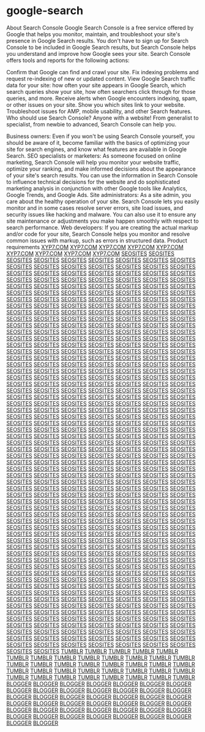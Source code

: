 # google-search
About Search Console
Google Search Console is a free service offered by Google that helps you monitor, maintain, and troubleshoot your site's presence in Google Search results. You don't have to sign up for Search Console to be included in Google Search results, but Search Console helps you understand and improve how Google sees your site.
Search Console offers tools and reports for the following actions:

Confirm that Google can find and crawl your site.
Fix indexing problems and request re-indexing of new or updated content.
View Google Search traffic data for your site: how often your site appears in Google Search, which search queries show your site, how often searchers click through for those queries, and more.
Receive alerts when Google encounters indexing, spam, or other issues on your site.
Show you which sites link to your website.
Troubleshoot issues for AMP, mobile usability, and other Search features.
Who should use Search Console?
Anyone with a website! From generalist to specialist, from newbie to advanced, Search Console can help you.

Business owners: Even if you won't be using Search Console yourself, you should be aware of it, become familiar with the basics of optimizing your site for search engines, and know what features are available in Google Search.
SEO specialists or marketers: As someone focused on online marketing, Search Console will help you monitor your website traffic, optimize your ranking, and make informed decisions about the appearance of your site's search results. You can use the information in Search Console to influence technical decisions for the website and do sophisticated marketing analysis in conjunction with other Google tools like Analytics, Google Trends, and Google Ads.
Site administrators: As a site admin, you care about the healthy operation of your site. Search Console lets you easily monitor and in some cases resolve server errors, site load issues, and security issues like hacking and malware. You can also use it to ensure any site maintenance or adjustments you make happen smoothly with respect to search performance.
Web developers: If you are creating the actual markup and/or code for your site, Search Console helps you monitor and resolve common issues with markup, such as errors in structured data.
Product requirements
<a href="https://xyp7.com/" title="XYP7.COM">XYP7.COM</a>
<a href="https://xyp7.com/%eb%b0%94%ec%b9%b4%eb%9d%bc%ec%82%ac%ec%9d%b4%ed%8a%b8/" title="XYP7.COM">XYP7.COM</a>
<a href="https://xyp7.com/sportbet/" title="XYP7.COM">XYP7.COM</a>
<a href="https://xyp7.com/slotgame/" title="XYP7.COM">XYP7.COM</a>
<a href="https://xyp7.com/powerball/" title="XYP7.COM">XYP7.COM</a>
<a href="https://xyp7.com/holdem/" title="XYP7.COM">XYP7.COM</a>
<a href="https://xyp7.com/%ec%98%a8%eb%9d%bc%ec%9d%b8%ec%b9%b4%ec%a7%80%eb%85%b8-%ea%b0%80%ec%9d%b4%eb%93%9c/" title="XYP7.COM">XYP7.COM</a>
<a href="https://xyp7.com/%eb%b3%b4%ec%a6%9d%ec%82%ac%ec%9d%b4%ed%8a%b8/" title="XYP7.COM">XYP7.COM</a>
<a href="https://xyp7.com/%ec%b9%b4%ec%a7%80%eb%85%b8%ec%82%ac%ec%9d%b4%ed%8a%b8/" title="XYP7.COM">XYP7.COM</a>
<a href="https://mag87.com" title="SEOSITES">SEOSITES</a>
<a href="https://mas75.com" title="SEOSITES">SEOSITES</a>
<a href="https://mgn78.com" title="SEOSITES">SEOSITES</a>
<a href="https://kus7.com/" title="SEOSITES">SEOSITES</a>
<a href="https://eidsausp.xyz" title="SEOSITES">SEOSITES</a>
<a href="https://egkwant.xyz" title="SEOSITES">SEOSITES</a>
<a href="https://eftcosh.xyz" title="SEOSITES">SEOSITES</a>
<a href="https://ezimtpst.xyz" title="SEOSITES">SEOSITES</a>
<a href="https://em46psdal.xyz" title="SEOSITES">SEOSITES</a>
<a href="https://etplttsli.xyz" title="SEOSITES">SEOSITES</a>
<a href="https://encwpksd.xyz" title="SEOSITES">SEOSITES</a>
<a href="https://eillsaptr.xyz" title="SEOSITES">SEOSITES</a>
<a href="https://ehcdomck.xyz" title="SEOSITES">SEOSITES</a>
<a href="https://egwstdks.xyz" title="SEOSITES">SEOSITES</a>
<a href="https://ecmtvsxv.xyz" title="SEOSITES">SEOSITES</a>
<a href="https://erasoped.xyz" title="SEOSITES">SEOSITES</a>
<a href="https://ehptsesl.xyz" title="SEOSITES">SEOSITES</a>
<a href="https://ektpdstl.xyz" title="SEOSITES">SEOSITES</a>
<a href="https://eprtjcos.xyz" title="SEOSITES">SEOSITES</a>
<a href="https://ehpdppls.xyz" title="SEOSITES">SEOSITES</a>
<a href="https://ewokmyhm.xyz" title="SEOSITES">SEOSITES</a>
<a href="https://egxppysd.xyz" title="SEOSITES">SEOSITES</a>
<a href="https://eylwsktd.xyz" title="SEOSITES">SEOSITES</a>
<a href="https://dcaslcwm.xyz" title="SEOSITES">SEOSITES</a>
<a href="https://dvmescpl.xyz" title="SEOSITES">SEOSITES</a>
<a href="https://dinpccxd.xyz" title="SEOSITES">SEOSITES</a>
<a href="https://dtxwmat.xyz" title="SEOSITES">SEOSITES</a>
<a href="https://docdwwjs.xyz" title="SEOSITES">SEOSITES</a>
<a href="https://euisalpse.xyz" title="SEOSITES">SEOSITES</a>
<a href="https://apdsdwk.xyz" title="SEOSITES">SEOSITES</a>
<a href="https://ckudqqa.xyz" title="SEOSITES">SEOSITES</a>
<a href="https://dwpstdown.xyz" title="SEOSITES">SEOSITES</a>
<a href="https://dpwimastip.xyz" title="SEOSITES">SEOSITES</a>
<a href="https://dfinsqa.xyz" title="SEOSITES">SEOSITES</a>
<a href="https://cswakas.xyz" title="SEOSITES">SEOSITES</a>
<a href="https://cvtasd338.xyz" title="SEOSITES">SEOSITES</a>
<a href="https://cmbsdspd.xyz" title="SEOSITES">SEOSITES</a>
<a href="https://ajends77.xyz" title="SEOSITES">SEOSITES</a>
<a href="https://aezfn89.xyz" title="SEOSITES">SEOSITES</a>
<a href="https://antwjs.xyz" title="SEOSITES">SEOSITES</a>
<a href="https://adxcys.xyz" title="SEOSITES">SEOSITES</a>
<a href="https://alsvbs.xyz" title="SEOSITES">SEOSITES</a>
<a href="https://atsnke.xyz" title="SEOSITES">SEOSITES</a>
<a href="https://ahbes28.xyz" title="SEOSITES">SEOSITES</a>
<a href="https://aqzfi88.xyz" title="SEOSITES">SEOSITES</a>
<a href="https://adwxo8.xyz" title="SEOSITES">SEOSITES</a>
<a href="https://anrhsy57.xyz" title="SEOSITES">SEOSITES</a>
<a href="https://bdfep22.xyz" title="SEOSITES">SEOSITES</a>
<a href="https://benjam56.xyz" title="SEOSITES">SEOSITES</a>
<a href="https://bvjesc.xyz" title="SEOSITES">SEOSITES</a>
<a href="https://bamp638.xyz" title="SEOSITES">SEOSITES</a>
<a href="https://benedi33.xyz" title="SEOSITES">SEOSITES</a>
<a href="https://btawwe.xyz" title="SEOSITES">SEOSITES</a>
<a href="https://dmbbgwad.xyz" title="SEOSITES">SEOSITES</a>
<a href="https://bhcused.xyz" title="SEOSITES">SEOSITES</a>
<a href="https://bzewks57.xyz" title="SEOSITES">SEOSITES</a>
<a href="https://bkdspq.xyz" title="SEOSITES">SEOSITES</a>
<a href="https://bjusew31.xyz" title="SEOSITES">SEOSITES</a>
<a href="https://bysspd.xyz" title="SEOSITES">SEOSITES</a>
<a href="https://cecild33.xyz" title="SEOSITES">SEOSITES</a>
<a href="https://cvjwrm.xyz" title="SEOSITES">SEOSITES</a>
<a href="https://cvlfwjw.xyz" title="SEOSITES">SEOSITES</a>
<a href="https://ctmavlw.xyz" title="SEOSITES">SEOSITES</a>
<a href="https://cbgtmw.xyz" title="SEOSITES">SEOSITES</a>
<a href="https://cgobgw.xyz" title="SEOSITES">SEOSITES</a>
<a href="https://cgltdo.xyz" title="SEOSITES">SEOSITES</a>
<a href="https://cmyfglo.xyz" title="SEOSITES">SEOSITES</a>
<a href="https://cmqzglo.xyz" title="SEOSITES">SEOSITES</a>
<a href="https://clptgb.xyz" title="SEOSITES">SEOSITES</a>
<a href="https://cnwalp.xyz" title="SEOSITES">SEOSITES</a>
<a href="https://cvstd360.xyz" title="SEOSITES">SEOSITES</a>
<a href="https://cvstd62.xyz" title="SEOSITES">SEOSITES</a>
<a href="https://cecil136.xyz" title="SEOSITES">SEOSITES</a>
<a href="https://cecil89.xyz" title="SEOSITES">SEOSITES</a>
<a href="https://cude361.xyz" title="SEOSITES">SEOSITES</a>
<a href="https://dcmnjos.xyz" title="SEOSITES">SEOSITES</a>
<a href="https://dhnllos.xyz" title="SEOSITES">SEOSITES</a>
<a href="https://baqlsy66.xyz" title="SEOSITES">SEOSITES</a>
<a href="https://dgcbja.xyz" title="SEOSITES">SEOSITES</a>
<a href="https://dtnnusk.xyz" title="SEOSITES">SEOSITES</a>
<a href="https://dxokf.xyz" title="SEOSITES">SEOSITES</a>
<a href="https://dduvmst.xyz" title="SEOSITES">SEOSITES</a>
<a href="https://dwsbcy7.xyz" title="SEOSITES">SEOSITES</a>
<a href="https://dqgdrmm.xyz" title="SEOSITES">SEOSITES</a>
<a href="https://dspvvf.xyz" title="SEOSITES">SEOSITES</a>
<a href="https://dhmsst31.xyz" title="SEOSITES">SEOSITES</a>
<a href="https://dvhiwc32.xyz" title="SEOSITES">SEOSITES</a>
<a href="https://ehosm82.xyz" title="SEOSITES">SEOSITES</a>
<a href="https://ketnnynuse.com" title="SEOSITES">SEOSITES</a>
<a href="https://vincerfg.com" title="SEOSITES">SEOSITES</a>
<a href="https://vincerhx.com" title="SEOSITES">SEOSITES</a>
<a href="https://vincepdtg.com" title="SEOSITES">SEOSITES</a>
<a href="https://vinceygn.com" title="SEOSITES">SEOSITES</a>
<a href="https://vincewqnh.com" title="SEOSITES">SEOSITES</a>
<a href="https://vitnceih.com" title="SEOSITES">SEOSITES</a>
<a href="https://vinceehm.com" title="SEOSITES">SEOSITES</a>
<a href="https://vinwceedu.com" title="SEOSITES">SEOSITES</a>
<a href="https://vinceafu.com" title="SEOSITES">SEOSITES</a>
<a href="https://vincetdq.com" title="SEOSITES">SEOSITES</a>
<a href="https://vinceuwj.com" title="SEOSITES">SEOSITES</a>
<a href="https://vinceostn.com" title="SEOSITES">SEOSITES</a>
<a href="https://vinccfe.com" title="SEOSITES">SEOSITES</a>
<a href="https://waltrjs.com" title="SEOSITES">SEOSITES</a>
<a href="https://waltqfr.com" title="SEOSITES">SEOSITES</a>
<a href="https://waltxrl.com" title="SEOSITES">SEOSITES</a>
<a href="https://waltcke.com" title="SEOSITES">SEOSITES</a>
<a href="https://waltvks.com" title="SEOSITES">SEOSITES</a>
<a href="https://waltpah.com" title="SEOSITES">SEOSITES</a>
<a href="https://walttgn.com" title="SEOSITES">SEOSITES</a>
<a href="https://zestyju.com" title="SEOSITES">SEOSITES</a>
<a href="https://zesugsl.com" title="SEOSITES">SEOSITES</a>
<a href="https://zecsujm.com" title="SEOSITES">SEOSITES</a>
<a href="https://zeudnef.com" title="SEOSITES">SEOSITES</a>
<a href="https://zesedv.com" title="SEOSITES">SEOSITES</a>
<a href="https://zesrhwf.com" title="SEOSITES">SEOSITES</a>
<a href="https://zectlsv.com" title="SEOSITES">SEOSITES</a>
<a href="https://zaepwhp.com" title="SEOSITES">SEOSITES</a>
<a href="https://ountstjp.xyz" title="SEOSITES">SEOSITES</a>
<a href="https://umbted.xyz" title="SEOSITES">SEOSITES</a>
<a href="https://zestjyd.com" title="SEOSITES">SEOSITES</a>
<a href="https://suesgwk.xyz" title="SEOSITES">SEOSITES</a>
<a href="https://overnmsi.xyz" title="SEOSITES">SEOSITES</a>
<a href="https://zesohwg.com" title="SEOSITES">SEOSITES</a>
<a href="https://nsortiqj.xyz" title="SEOSITES">SEOSITES</a>
<a href="https://zeaocv.com" title="SEOSITES">SEOSITES</a>
<a href="https://akhstwfu.xyz" title="SEOSITES">SEOSITES</a>
<a href="https://epticreg.xyz" title="SEOSITES">SEOSITES</a>
<a href="https://zbsdpnk.com" title="SEOSITES">SEOSITES</a>
<a href="https://entegkw.xyz" title="SEOSITES">SEOSITES</a>
<a href="https://cinateyeg.xyz" title="SEOSITES">SEOSITES</a>
<a href="https://impoyhm.xyz" title="SEOSITES">SEOSITES</a>
<a href="https://nimiztvk.xyz" title="SEOSITES">SEOSITES</a>
<a href="https://ropetdw.xyz" title="SEOSITES">SEOSITES</a>
<a href="https://ravekrm.xyz" title="SEOSITES">SEOSITES</a>
<a href="https://ovidtik.xyz" title="SEOSITES">SEOSITES</a>
<a href="https://hanneehnks.xyz" title="SEOSITES">SEOSITES</a>
<a href="https://zesyhm.com" title="SEOSITES">SEOSITES</a>
<a href="https://igneqta.xyz" title="SEOSITES">SEOSITES</a>
<a href="https://nistgkv.xyz" title="SEOSITES">SEOSITES</a>
<a href="https://kforcdye.xyz" title="SEOSITES">SEOSITES</a>
<a href="https://triesjra.xyz" title="SEOSITES">SEOSITES</a>
<a href="https://nistrfeh.xyz" title="SEOSITES">SEOSITES</a>
<a href="https://provrgj.xyz" title="SEOSITES">SEOSITES</a>
<a href="https://mpaegm.xyz" title="SEOSITES">SEOSITES</a>
<a href="https://nkrudoe.xyz" title="SEOSITES">SEOSITES</a>
<a href="https://zesifsw.com" title="SEOSITES">SEOSITES</a>
<a href="https://ticizesk.xyz" title="SEOSITES">SEOSITES</a>
<a href="https://ernmtiw.xyz" title="SEOSITES">SEOSITES</a>
<a href="https://spotdw.xyz" title="SEOSITES">SEOSITES</a>
<a href="https://pcomnrgk.xyz" title="SEOSITES">SEOSITES</a>
<a href="https://iggetdf.xyz" title="SEOSITES">SEOSITES</a>
<a href="https://eoplstc.xyz" title="SEOSITES">SEOSITES</a>
<a href="https://pbuiyjv.xyz" title="SEOSITES">SEOSITES</a>
<a href="https://rocedtp.xyz" title="SEOSITES">SEOSITES</a>
<a href="https://zeadwsk.com" title="SEOSITES">SEOSITES</a>
<a href="https://roupnkw.xyz" title="SEOSITES">SEOSITES</a>
<a href="https://callyeav.xyz" title="SEOSITES">SEOSITES</a>
<a href="https://pertsyvr.xyz" title="SEOSITES">SEOSITES</a>
<a href="https://riousfky.xyz" title="SEOSITES">SEOSITES</a>
<a href="https://ewlyfuj.xyz" title="SEOSITES">SEOSITES</a>
<a href="https://uisihtk.xyz" title="SEOSITES">SEOSITES</a>
<a href="https://nagemayet.xyz" title="SEOSITES">SEOSITES</a>
<a href="https://peciabk.xyz" title="SEOSITES">SEOSITES</a>
<a href="https://zcwjtk.com" title="SEOSITES">SEOSITES</a>
<a href="https://nsisteej.xyz" title="SEOSITES">SEOSITES</a>
<a href="https://pecigie.xyz" title="SEOSITES">SEOSITES</a>
<a href="https://riedhts.xyz" title="SEOSITES">SEOSITES</a>
<a href="https://udgetg.xyz" title="SEOSITES">SEOSITES</a>
<a href="https://ernmenco.xyz" title="SEOSITES">SEOSITES</a>
<a href="https://tabilrn.xyz" title="SEOSITES">SEOSITES</a>
<a href="https://dustrkwhg.xyz" title="SEOSITES">SEOSITES</a>
<a href="https://trikzrik.xyz" title="SEOSITES">SEOSITES</a>
<a href="https://ibilitrg.xyz" title="SEOSITES">SEOSITES</a>
<a href="https://eopluek.xyz" title="SEOSITES">SEOSITES</a>
<a href="https://eatinydbl.xyz" title="SEOSITES">SEOSITES</a>
<a href="https://ginaci.xyz" title="SEOSITES">SEOSITES</a>
<a href="https://pbuildtah.xyz" title="SEOSITES">SEOSITES</a>
<a href="https://izatioth.xyz" title="SEOSITES">SEOSITES</a>
<a href="https://termerj.xyz" title="SEOSITES">SEOSITES</a>
<a href="https://vernruew.xyz" title="SEOSITES">SEOSITES</a>
<a href="https://rinebkea.xyz" title="SEOSITES">SEOSITES</a>
<a href="https://ablisoswu.xyz" title="SEOSITES">SEOSITES</a>
<a href="https://cquisirj.xyz" title="SEOSITES">SEOSITES</a>
<a href="https://keovwgb.xyz" title="SEOSITES">SEOSITES</a>
<a href="https://habilisn.xyz" title="SEOSITES">SEOSITES</a>
<a href="https://utrangf.xyz" title="SEOSITES">SEOSITES</a>
<a href="https://loyeyvk.xyz" title="SEOSITES">SEOSITES</a>
<a href="https://revedgo.xyz" title="SEOSITES">SEOSITES</a>
<a href="https://ndititib.xyz" title="SEOSITES">SEOSITES</a>
<a href="https://utraywgr.xyz" title="SEOSITES">SEOSITES</a>
<a href="https://cenirsj.xyz" title="SEOSITES">SEOSITES</a>
<a href="https://ecutirw.xyz" title="SEOSITES">SEOSITES</a>
<a href="https://rastruefa.xyz" title="SEOSITES">SEOSITES</a>
<a href="https://djuswgoz.xyz" title="SEOSITES">SEOSITES</a>
<a href="https://ettetreh.xyz" title="SEOSITES">SEOSITES</a>
<a href="https://ondube.xyz" title="SEOSITES">SEOSITES</a>
<a href="https://eriodhef.xyz" title="SEOSITES">SEOSITES</a>
<a href="https://emater.xyz" title="SEOSITES">SEOSITES</a>
<a href="https://uesdodke.xyz" title="SEOSITES">SEOSITES</a>
<a href="https://lrebwks.xyz" title="SEOSITES">SEOSITES</a>
<a href="https://creabje.xyz" title="SEOSITES">SEOSITES</a>
<a href="https://oldirghj.xyz" title="SEOSITES">SEOSITES</a>
<a href="https://asurtge.xyz" title="SEOSITES">SEOSITES</a>
<a href="https://ciproqfo.xyz" title="SEOSITES">SEOSITES</a>
<a href="https://arantwgs.xyz" title="SEOSITES">SEOSITES</a>
<a href="https://sitiofnlp.xyz" title="SEOSITES">SEOSITES</a>
<a href="https://empttls.xyz" title="SEOSITES">SEOSITES</a>
<a href="https://ipantlw.xyz" title="SEOSITES">SEOSITES</a>
<a href="https://loyeyje.xyz" title="SEOSITES">SEOSITES</a>
<a href="https://ndiwgo.xyz" title="SEOSITES">SEOSITES</a>
<a href="https://trugrgi.xyz" title="SEOSITES">SEOSITES</a>
<a href="https://plyiwfmk.xyz" title="SEOSITES">SEOSITES</a>
<a href="https://mag87.com" title="SEOSITES">SEOSITES</a>
<a href="https://mas75.com" title="SEOSITES">SEOSITES</a>
<a href="https://mgn78.com" title="SEOSITES">SEOSITES</a>
<a href="https://kus7.com/" title="SEOSITES">SEOSITES</a>
<a href="https://eidsausp.xyz" title="SEOSITES">SEOSITES</a>
<a href="https://egkwant.xyz" title="SEOSITES">SEOSITES</a>
<a href="https://eftcosh.xyz" title="SEOSITES">SEOSITES</a>
<a href="https://ezimtpst.xyz" title="SEOSITES">SEOSITES</a>
<a href="https://em46psdal.xyz" title="SEOSITES">SEOSITES</a>
<a href="https://etplttsli.xyz" title="SEOSITES">SEOSITES</a>
<a href="https://encwpksd.xyz" title="SEOSITES">SEOSITES</a>
<a href="https://eillsaptr.xyz" title="SEOSITES">SEOSITES</a>
<a href="https://ehcdomck.xyz" title="SEOSITES">SEOSITES</a>
<a href="https://egwstdks.xyz" title="SEOSITES">SEOSITES</a>
<a href="https://ecmtvsxv.xyz" title="SEOSITES">SEOSITES</a>
<a href="https://erasoped.xyz" title="SEOSITES">SEOSITES</a>
<a href="https://ehptsesl.xyz" title="SEOSITES">SEOSITES</a>
<a href="https://ektpdstl.xyz" title="SEOSITES">SEOSITES</a>
<a href="https://eprtjcos.xyz" title="SEOSITES">SEOSITES</a>
<a href="https://ehpdppls.xyz" title="SEOSITES">SEOSITES</a>
<a href="https://ewokmyhm.xyz" title="SEOSITES">SEOSITES</a>
<a href="https://egxppysd.xyz" title="SEOSITES">SEOSITES</a>
<a href="https://eylwsktd.xyz" title="SEOSITES">SEOSITES</a>
<a href="https://dcaslcwm.xyz" title="SEOSITES">SEOSITES</a>
<a href="https://dvmescpl.xyz" title="SEOSITES">SEOSITES</a>
<a href="https://dinpccxd.xyz" title="SEOSITES">SEOSITES</a>
<a href="https://dtxwmat.xyz" title="SEOSITES">SEOSITES</a>
<a href="https://docdwwjs.xyz" title="SEOSITES">SEOSITES</a>
<a href="https://euisalpse.xyz" title="SEOSITES">SEOSITES</a>
<a href="https://apdsdwk.xyz" title="SEOSITES">SEOSITES</a>
<a href="https://ckudqqa.xyz" title="SEOSITES">SEOSITES</a>
<a href="https://dwpstdown.xyz" title="SEOSITES">SEOSITES</a>
<a href="https://dpwimastip.xyz" title="SEOSITES">SEOSITES</a>
<a href="https://dfinsqa.xyz" title="SEOSITES">SEOSITES</a>
<a href="https://cswakas.xyz" title="SEOSITES">SEOSITES</a>
<a href="https://cvtasd338.xyz" title="SEOSITES">SEOSITES</a>
<a href="https://cmbsdspd.xyz" title="SEOSITES">SEOSITES</a>
<a href="https://ajends77.xyz" title="SEOSITES">SEOSITES</a>
<a href="https://aezfn89.xyz" title="SEOSITES">SEOSITES</a>
<a href="https://antwjs.xyz" title="SEOSITES">SEOSITES</a>
<a href="https://adxcys.xyz" title="SEOSITES">SEOSITES</a>
<a href="https://alsvbs.xyz" title="SEOSITES">SEOSITES</a>
<a href="https://atsnke.xyz" title="SEOSITES">SEOSITES</a>
<a href="https://ahbes28.xyz" title="SEOSITES">SEOSITES</a>
<a href="https://aqzfi88.xyz" title="SEOSITES">SEOSITES</a>
<a href="https://adwxo8.xyz" title="SEOSITES">SEOSITES</a>
<a href="https://anrhsy57.xyz" title="SEOSITES">SEOSITES</a>
<a href="https://bdfep22.xyz" title="SEOSITES">SEOSITES</a>
<a href="https://benjam56.xyz" title="SEOSITES">SEOSITES</a>
<a href="https://bvjesc.xyz" title="SEOSITES">SEOSITES</a>
<a href="https://bamp638.xyz" title="SEOSITES">SEOSITES</a>
<a href="https://benedi33.xyz" title="SEOSITES">SEOSITES</a>
<a href="https://btawwe.xyz" title="SEOSITES">SEOSITES</a>
<a href="https://dmbbgwad.xyz" title="SEOSITES">SEOSITES</a>
<a href="https://bhcused.xyz" title="SEOSITES">SEOSITES</a>
<a href="https://bzewks57.xyz" title="SEOSITES">SEOSITES</a>
<a href="https://bkdspq.xyz" title="SEOSITES">SEOSITES</a>
<a href="https://bjusew31.xyz" title="SEOSITES">SEOSITES</a>
<a href="https://bysspd.xyz" title="SEOSITES">SEOSITES</a>
<a href="https://cecild33.xyz" title="SEOSITES">SEOSITES</a>
<a href="https://cvjwrm.xyz" title="SEOSITES">SEOSITES</a>
<a href="https://cvlfwjw.xyz" title="SEOSITES">SEOSITES</a>
<a href="https://ctmavlw.xyz" title="SEOSITES">SEOSITES</a>
<a href="https://cbgtmw.xyz" title="SEOSITES">SEOSITES</a>
<a href="https://cgobgw.xyz" title="SEOSITES">SEOSITES</a>
<a href="https://cgltdo.xyz" title="SEOSITES">SEOSITES</a>
<a href="https://cmyfglo.xyz" title="SEOSITES">SEOSITES</a>
<a href="https://cmqzglo.xyz" title="SEOSITES">SEOSITES</a>
<a href="https://clptgb.xyz" title="SEOSITES">SEOSITES</a>
<a href="https://cnwalp.xyz" title="SEOSITES">SEOSITES</a>
<a href="https://cvstd360.xyz" title="SEOSITES">SEOSITES</a>
<a href="https://cvstd62.xyz" title="SEOSITES">SEOSITES</a>
<a href="https://cecil136.xyz" title="SEOSITES">SEOSITES</a>
<a href="https://cecil89.xyz" title="SEOSITES">SEOSITES</a>
<a href="https://cude361.xyz" title="SEOSITES">SEOSITES</a>
<a href="https://dcmnjos.xyz" title="SEOSITES">SEOSITES</a>
<a href="https://dhnllos.xyz" title="SEOSITES">SEOSITES</a>
<a href="https://baqlsy66.xyz" title="SEOSITES">SEOSITES</a>
<a href="https://dgcbja.xyz" title="SEOSITES">SEOSITES</a>
<a href="https://dtnnusk.xyz" title="SEOSITES">SEOSITES</a>
<a href="https://dxokf.xyz" title="SEOSITES">SEOSITES</a>
<a href="https://dduvmst.xyz" title="SEOSITES">SEOSITES</a>
<a href="https://dwsbcy7.xyz" title="SEOSITES">SEOSITES</a>
<a href="https://dqgdrmm.xyz" title="SEOSITES">SEOSITES</a>
<a href="https://dspvvf.xyz" title="SEOSITES">SEOSITES</a>
<a href="https://dhmsst31.xyz" title="SEOSITES">SEOSITES</a>
<a href="https://dvhiwc32.xyz" title="SEOSITES">SEOSITES</a>
<a href="https://ehosm82.xyz" title="SEOSITES">SEOSITES</a>
<a href="https://ketnnynuse.com" title="SEOSITES">SEOSITES</a>
<a href="https://vincerfg.com" title="SEOSITES">SEOSITES</a>
<a href="https://vincerhx.com" title="SEOSITES">SEOSITES</a>
<a href="https://vincepdtg.com" title="SEOSITES">SEOSITES</a>
<a href="https://vinceygn.com" title="SEOSITES">SEOSITES</a>
<a href="https://vincewqnh.com" title="SEOSITES">SEOSITES</a>
<a href="https://vitnceih.com" title="SEOSITES">SEOSITES</a>
<a href="https://vinceehm.com" title="SEOSITES">SEOSITES</a>
<a href="https://vinwceedu.com" title="SEOSITES">SEOSITES</a>
<a href="https://vinceafu.com" title="SEOSITES">SEOSITES</a>
<a href="https://vincetdq.com" title="SEOSITES">SEOSITES</a>
<a href="https://vinceuwj.com" title="SEOSITES">SEOSITES</a>
<a href="https://vinceostn.com" title="SEOSITES">SEOSITES</a>
<a href="https://vinccfe.com" title="SEOSITES">SEOSITES</a>
<a href="https://waltrjs.com" title="SEOSITES">SEOSITES</a>
<a href="https://waltqfr.com" title="SEOSITES">SEOSITES</a>
<a href="https://waltxrl.com" title="SEOSITES">SEOSITES</a>
<a href="https://waltcke.com" title="SEOSITES">SEOSITES</a>
<a href="https://waltvks.com" title="SEOSITES">SEOSITES</a>
<a href="https://waltpah.com" title="SEOSITES">SEOSITES</a>
<a href="https://walttgn.com" title="SEOSITES">SEOSITES</a>
<a href="https://zestyju.com" title="SEOSITES">SEOSITES</a>
<a href="https://zesugsl.com" title="SEOSITES">SEOSITES</a>
<a href="https://zecsujm.com" title="SEOSITES">SEOSITES</a>
<a href="https://zeudnef.com" title="SEOSITES">SEOSITES</a>
<a href="https://zesedv.com" title="SEOSITES">SEOSITES</a>
<a href="https://zesrhwf.com" title="SEOSITES">SEOSITES</a>
<a href="https://zectlsv.com" title="SEOSITES">SEOSITES</a>
<a href="https://zaepwhp.com" title="SEOSITES">SEOSITES</a>
<a href="https://ountstjp.xyz" title="SEOSITES">SEOSITES</a>
<a href="https://umbted.xyz" title="SEOSITES">SEOSITES</a>
<a href="https://zestjyd.com" title="SEOSITES">SEOSITES</a>
<a href="https://suesgwk.xyz" title="SEOSITES">SEOSITES</a>
<a href="https://overnmsi.xyz" title="SEOSITES">SEOSITES</a>
<a href="https://zesohwg.com" title="SEOSITES">SEOSITES</a>
<a href="https://nsortiqj.xyz" title="SEOSITES">SEOSITES</a>
<a href="https://zeaocv.com" title="SEOSITES">SEOSITES</a>
<a href="https://akhstwfu.xyz" title="SEOSITES">SEOSITES</a>
<a href="https://epticreg.xyz" title="SEOSITES">SEOSITES</a>
<a href="https://zbsdpnk.com" title="SEOSITES">SEOSITES</a>
<a href="https://entegkw.xyz" title="SEOSITES">SEOSITES</a>
<a href="https://cinateyeg.xyz" title="SEOSITES">SEOSITES</a>
<a href="https://impoyhm.xyz" title="SEOSITES">SEOSITES</a>
<a href="https://nimiztvk.xyz" title="SEOSITES">SEOSITES</a>
<a href="https://ropetdw.xyz" title="SEOSITES">SEOSITES</a>
<a href="https://ravekrm.xyz" title="SEOSITES">SEOSITES</a>
<a href="https://ovidtik.xyz" title="SEOSITES">SEOSITES</a>
<a href="https://hanneehnks.xyz" title="SEOSITES">SEOSITES</a>
<a href="https://zesyhm.com" title="SEOSITES">SEOSITES</a>
<a href="https://igneqta.xyz" title="SEOSITES">SEOSITES</a>
<a href="https://nistgkv.xyz" title="SEOSITES">SEOSITES</a>
<a href="https://kforcdye.xyz" title="SEOSITES">SEOSITES</a>
<a href="https://triesjra.xyz" title="SEOSITES">SEOSITES</a>
<a href="https://nistrfeh.xyz" title="SEOSITES">SEOSITES</a>
<a href="https://provrgj.xyz" title="SEOSITES">SEOSITES</a>
<a href="https://mpaegm.xyz" title="SEOSITES">SEOSITES</a>
<a href="https://nkrudoe.xyz" title="SEOSITES">SEOSITES</a>
<a href="https://zesifsw.com" title="SEOSITES">SEOSITES</a>
<a href="https://ticizesk.xyz" title="SEOSITES">SEOSITES</a>
<a href="https://ernmtiw.xyz" title="SEOSITES">SEOSITES</a>
<a href="https://spotdw.xyz" title="SEOSITES">SEOSITES</a>
<a href="https://pcomnrgk.xyz" title="SEOSITES">SEOSITES</a>
<a href="https://iggetdf.xyz" title="SEOSITES">SEOSITES</a>
<a href="https://eoplstc.xyz" title="SEOSITES">SEOSITES</a>
<a href="https://pbuiyjv.xyz" title="SEOSITES">SEOSITES</a>
<a href="https://rocedtp.xyz" title="SEOSITES">SEOSITES</a>
<a href="https://zeadwsk.com" title="SEOSITES">SEOSITES</a>
<a href="https://roupnkw.xyz" title="SEOSITES">SEOSITES</a>
<a href="https://callyeav.xyz" title="SEOSITES">SEOSITES</a>
<a href="https://pertsyvr.xyz" title="SEOSITES">SEOSITES</a>
<a href="https://riousfky.xyz" title="SEOSITES">SEOSITES</a>
<a href="https://ewlyfuj.xyz" title="SEOSITES">SEOSITES</a>
<a href="https://uisihtk.xyz" title="SEOSITES">SEOSITES</a>
<a href="https://nagemayet.xyz" title="SEOSITES">SEOSITES</a>
<a href="https://peciabk.xyz" title="SEOSITES">SEOSITES</a>
<a href="https://zcwjtk.com" title="SEOSITES">SEOSITES</a>
<a href="https://nsisteej.xyz" title="SEOSITES">SEOSITES</a>
<a href="https://pecigie.xyz" title="SEOSITES">SEOSITES</a>
<a href="https://riedhts.xyz" title="SEOSITES">SEOSITES</a>
<a href="https://udgetg.xyz" title="SEOSITES">SEOSITES</a>
<a href="https://ernmenco.xyz" title="SEOSITES">SEOSITES</a>
<a href="https://tabilrn.xyz" title="SEOSITES">SEOSITES</a>
<a href="https://dustrkwhg.xyz" title="SEOSITES">SEOSITES</a>
<a href="https://trikzrik.xyz" title="SEOSITES">SEOSITES</a>
<a href="https://ibilitrg.xyz" title="SEOSITES">SEOSITES</a>
<a href="https://eopluek.xyz" title="SEOSITES">SEOSITES</a>
<a href="https://eatinydbl.xyz" title="SEOSITES">SEOSITES</a>
<a href="https://ginaci.xyz" title="SEOSITES">SEOSITES</a>
<a href="https://pbuildtah.xyz" title="SEOSITES">SEOSITES</a>
<a href="https://izatioth.xyz" title="SEOSITES">SEOSITES</a>
<a href="https://termerj.xyz" title="SEOSITES">SEOSITES</a>
<a href="https://vernruew.xyz" title="SEOSITES">SEOSITES</a>
<a href="https://rinebkea.xyz" title="SEOSITES">SEOSITES</a>
<a href="https://ablisoswu.xyz" title="SEOSITES">SEOSITES</a>
<a href="https://cquisirj.xyz" title="SEOSITES">SEOSITES</a>
<a href="https://keovwgb.xyz" title="SEOSITES">SEOSITES</a>
<a href="https://habilisn.xyz" title="SEOSITES">SEOSITES</a>
<a href="https://utrangf.xyz" title="SEOSITES">SEOSITES</a>
<a href="https://loyeyvk.xyz" title="SEOSITES">SEOSITES</a>
<a href="https://revedgo.xyz" title="SEOSITES">SEOSITES</a>
<a href="https://ndititib.xyz" title="SEOSITES">SEOSITES</a>
<a href="https://utraywgr.xyz" title="SEOSITES">SEOSITES</a>
<a href="https://cenirsj.xyz" title="SEOSITES">SEOSITES</a>
<a href="https://ecutirw.xyz" title="SEOSITES">SEOSITES</a>
<a href="https://rastruefa.xyz" title="SEOSITES">SEOSITES</a>
<a href="https://djuswgoz.xyz" title="SEOSITES">SEOSITES</a>
<a href="https://ettetreh.xyz" title="SEOSITES">SEOSITES</a>
<a href="https://ondube.xyz" title="SEOSITES">SEOSITES</a>
<a href="https://eriodhef.xyz" title="SEOSITES">SEOSITES</a>
<a href="https://emater.xyz" title="SEOSITES">SEOSITES</a>
<a href="https://uesdodke.xyz" title="SEOSITES">SEOSITES</a>
<a href="https://lrebwks.xyz" title="SEOSITES">SEOSITES</a>
<a href="https://creabje.xyz" title="SEOSITES">SEOSITES</a>
<a href="https://oldirghj.xyz" title="SEOSITES">SEOSITES</a>
<a href="https://asurtge.xyz" title="SEOSITES">SEOSITES</a>
<a href="https://ciproqfo.xyz" title="SEOSITES">SEOSITES</a>
<a href="https://arantwgs.xyz" title="SEOSITES">SEOSITES</a>
<a href="https://sitiofnlp.xyz" title="SEOSITES">SEOSITES</a>
<a href="https://empttls.xyz" title="SEOSITES">SEOSITES</a>
<a href="https://ipantlw.xyz" title="SEOSITES">SEOSITES</a>
<a href="https://loyeyje.xyz" title="SEOSITES">SEOSITES</a>
<a href="https://ndiwgo.xyz" title="SEOSITES">SEOSITES</a>
<a href="https://trugrgi.xyz" title="SEOSITES">SEOSITES</a>
<a href="https://plyiwfmk.xyz" title="SEOSITES">SEOSITES</a>
<a href="https://khaleknight.tumblr.com/" title="TUMBLR">TUMBLR</a>
<a href="https://vousmevoyezlee.tumblr.com/" title="TUMBLR">TUMBLR</a>
<a href="https://mariavictoriafedore.tumblr.com/" title="TUMBLR">TUMBLR</a>
<a href="https://www.tumblr.com/blog/cheska12345" title="TUMBLR">TUMBLR</a>
<a href="https://scarletfaura023.tumblr.com/" title="TUMBLR">TUMBLR</a>
<a href="https://savannahsmith0707.tumblr.com/" title="TUMBLR">TUMBLR</a>
<a href="https://margauxwine17.tumblr.com/" title="TUMBLR">TUMBLR</a>
<a href="https://madisonellie028.tumblr.com/" title="TUMBLR">TUMBLR</a>
<a href="https://ameliajanewhite.tumblr.com/" title="TUMBLR">TUMBLR</a>
<a href="https://stefhanie029.tumblr.com/" title="TUMBLR">TUMBLR</a>
<a href="https://kennedyquinn03.tumblr.com/" title="TUMBLR">TUMBLR</a>
<a href="https://karleigh11.tumblr.com/" title="TUMBLR">TUMBLR</a>
<a href="https://kaidublin03.tumblr.com/" title="TUMBLR">TUMBLR</a>
<a href="https://jennievang03.tumblr.com/" title="TUMBLR">TUMBLR</a>
<a href="https://zara08.tumblr.com/" title="TUMBLR">TUMBLR</a>
<a href="https://snowyyy04.tumblr.com/" title="TUMBLR">TUMBLR</a>
<a href="https://violetanne1206.tumblr.com/" title="TUMBLR">TUMBLR</a>
<a href="https://lexawilliams02.tumblr.com/" title="TUMBLR">TUMBLR</a>
<a href="https://athenabriton.tumblr.com/" title="TUMBLR">TUMBLR</a>
<a href="https://ellereyes16.tumblr.com/" title="TUMBLR">TUMBLR</a>
<a href="https://www.tumblr.com/blog/kyliemile" title="TUMBLR">TUMBLR</a>
<a href="https://mccruz0026.tumblr.com/" title="TUMBLR">TUMBLR</a>
<a href="https://farheunicefernandez24.tumblr.com/" title="TUMBLR">TUMBLR</a>
<a href="https://chinsy32.tumblr.com/" title="TUMBLR">TUMBLR</a>
<a href="https://alimirahtui.tumblr.com/" title="TUMBLR">TUMBLR</a>
<a href="https://hyanznkai.tumblr.com/" title="TUMBLR">TUMBLR</a>
<a href="https://xiezhavia.tumblr.com/" title="TUMBLR">TUMBLR</a>
<a href="https://taki142.tumblr.com/" title="TUMBLR">TUMBLR</a>
<a href="https://itsmeeuna97.tumblr.com/" title="TUMBLR">TUMBLR</a>
<a href="https://queencasino01.tumblr.com/" title="TUMBLR">TUMBLR</a>
<a href="https://ashlui399.tumblr.com/" title="TUMBLR">TUMBLR</a>
<a href="https://mawikoh.tumblr.com/" title="TUMBLR">TUMBLR</a>
<a href="https://www.tumblr.com/blog/pienm389" title="TUMBLR">TUMBLR</a>
<a href="https://meriahdominique.tumblr.com/" title="TUMBLR">TUMBLR</a>
<a href="https://preethitien254.tumblr.com/" title="TUMBLR">TUMBLR</a>
<a href="https://cataleyafiennes1522.tumblr.com/" title="TUMBLR">TUMBLR</a>
<a href="https://www.tumblr.com/blog/view/celestinebroke" title="TUMBLR">TUMBLR</a>
<a href="https://www.blogger.com/profile/00282263236243023028" title="BLOGGER">BLOGGER</a>
<a href="https://www.blogger.com/profile/10622984175911421520" title="BLOGGER">BLOGGER</a>
<a href="https://www.blogger.com/profile/08645741636725462323" title="BLOGGER">BLOGGER</a>
<a href="https://www.blogger.com/profile/08645741636725462323" title="BLOGGER">BLOGGER</a>
<a href="https://www.blogger.com/profile/12849355816688471594" title="BLOGGER">BLOGGER</a>
<a href="https://www.blogger.com/profile/16266243380895177614" title="BLOGGER">BLOGGER</a>
<a href="https://www.blogger.com/profile/01178819249384279099" title="BLOGGER">BLOGGER</a>
<a href="https://www.blogger.com/profile/01616470892602186273" title="BLOGGER">BLOGGER</a>
<a href="https://www.blogger.com/profile/05431027309534967189" title="BLOGGER">BLOGGER</a>
<a href="https://www.blogger.com/profile/00687083424361335454" title="BLOGGER">BLOGGER</a>
<a href="https://www.blogger.com/profile/03813509687781593475" title="BLOGGER">BLOGGER</a>
<a href="https://www.blogger.com/profile/07767376124558197855" title="BLOGGER">BLOGGER</a>
<a href="https://www.blogger.com/profile/06381892620974158395" title="BLOGGER">BLOGGER</a>
<a href="https://www.blogger.com/profile/04518338833954670670" title="BLOGGER">BLOGGER</a>
<a href="https://www.blogger.com/profile/03970946163467389081" title="BLOGGER">BLOGGER</a>
<a href="https://www.blogger.com/profile/01011282858703210725" title="BLOGGER">BLOGGER</a>
<a href="https://www.blogger.com/profile/03326401665617126268" title="BLOGGER">BLOGGER</a>
<a href="https://www.blogger.com/profile/15514155061560656532" title="BLOGGER">BLOGGER</a>
<a href="https://www.blogger.com/profile/17041768982380809922" title="BLOGGER">BLOGGER</a>
<a href="https://www.blogger.com/profile/11770165724727741553" title="BLOGGER">BLOGGER</a>
<a href="https://www.blogger.com/profile/14917980764845344957" title="BLOGGER">BLOGGER</a>
<a href="https://www.blogger.com/profile/01085518254093387427" title="BLOGGER">BLOGGER</a>
<a href="https://www.blogger.com/profile/09719342653818971454" title="BLOGGER">BLOGGER</a>
<a href="https://www.blogger.com/profile/14062710028779258598" title="BLOGGER">BLOGGER</a>
<a href="https://www.blogger.com/profile/02152460540980661593" title="BLOGGER">BLOGGER</a>
<a href="https://www.blogger.com/profile/11947961850051559612" title="BLOGGER">BLOGGER</a>
<a href="https://www.blogger.com/profile/17355832355422729185" title="BLOGGER">BLOGGER</a>
<a href="https://www.blogger.com/profile/02152460540980661593" title="BLOGGER">BLOGGER</a>
<a href="https://www.blogger.com/profile/14503201939583634872" title="BLOGGER">BLOGGER</a>
<a href="https://www.blogger.com/profile/10548487853702243362" title="BLOGGER">BLOGGER</a>
<a href="https://www.blogger.com/profile/08298560502229555830" title="BLOGGER">BLOGGER</a>
<a href="https://www.blogger.com/profile/01744164934375489243" title="BLOGGER">BLOGGER</a>
<a href="https://www.blogger.com/profile/00270147952773634750" title="BLOGGER">BLOGGER</a>
<a href="https://www.blogger.com/profile/04562843113614982344" title="BLOGGER">BLOGGER</a>
<a href="https://www.blogger.com/profile/15133560505128415974" title="BLOGGER">BLOGGER</a>
<a href="https://www.blogger.com/profile/04082608851855062326" title="BLOGGER">BLOGGER</a>
<a href="https://draft.blogger.com/profile/04754796384654155816" title="BLOGGER">BLOGGER</a>
<a href="https://www.blogger.com/profile/01234460044081824997" title="BLOGGER">BLOGGER</a>
<a href="https://www.blogger.com/profile/10607144678600225534" title="BLOGGER">BLOGGER</a>
<a href="https://www.blogger.com/profile/02134722490943788414" title="BLOGGER">BLOGGER</a>
<a href="https://www.blogger.com/profile/04889262668228020642" title="BLOGGER">BLOGGER</a>
<a href="https://www.blogger.com/profile/05505541682825324425" title="BLOGGER">BLOGGER</a>
<a href="https://www.blogger.com/profile/06243258842288648646" title="BLOGGER">BLOGGER</a>
<a href="https://www.blogger.com/profile/04278052261501156293" title="BLOGGER">BLOGGER</a>
